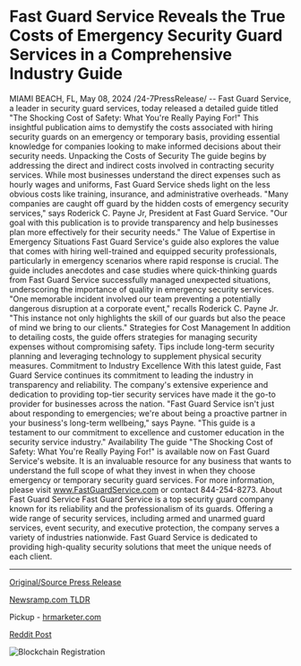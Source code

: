 # Fast Guard Service Reveals the True Costs of Emergency Security Guard Services in a Comprehensive Industry Guide

MIAMI BEACH, FL, May 08, 2024 /24-7PressRelease/ -- Fast Guard Service, a leader in security guard services, today released a detailed guide titled "The Shocking Cost of Safety: What You're Really Paying For!" This insightful publication aims to demystify the costs associated with hiring security guards on an emergency or temporary basis, providing essential knowledge for companies looking to make informed decisions about their security needs.  Unpacking the Costs of Security The guide begins by addressing the direct and indirect costs involved in contracting security services. While most businesses understand the direct expenses such as hourly wages and uniforms, Fast Guard Service sheds light on the less obvious costs like training, insurance, and administrative overheads.  "Many companies are caught off guard by the hidden costs of emergency security services," says Roderick C. Payne Jr, President at Fast Guard Service. "Our goal with this publication is to provide transparency and help businesses plan more effectively for their security needs."  The Value of Expertise in Emergency Situations Fast Guard Service's guide also explores the value that comes with hiring well-trained and equipped security professionals, particularly in emergency scenarios where rapid response is crucial. The guide includes anecdotes and case studies where quick-thinking guards from Fast Guard Service successfully managed unexpected situations, underscoring the importance of quality in emergency security services.  "One memorable incident involved our team preventing a potentially dangerous disruption at a corporate event," recalls Roderick C. Payne Jr. "This instance not only highlights the skill of our guards but also the peace of mind we bring to our clients."  Strategies for Cost Management In addition to detailing costs, the guide offers strategies for managing security expenses without compromising safety. Tips include long-term security planning and leveraging technology to supplement physical security measures.  Commitment to Industry Excellence With this latest guide, Fast Guard Service continues its commitment to leading the industry in transparency and reliability. The company's extensive experience and dedication to providing top-tier security services have made it the go-to provider for businesses across the nation.  "Fast Guard Service isn't just about responding to emergencies; we're about being a proactive partner in your business's long-term wellbeing," says Payne. "This guide is a testament to our commitment to excellence and customer education in the security service industry."  Availability The guide "The Shocking Cost of Safety: What You're Really Paying For!" is available now on Fast Guard Service's website. It is an invaluable resource for any business that wants to understand the full scope of what they invest in when they choose emergency or temporary security guard services.  For more information, please visit www.FastGuardService.com or contact 844-254-8273.  About Fast Guard Service Fast Guard Service is a top security guard company known for its reliability and the professionalism of its guards. Offering a wide range of security services, including armed and unarmed guard services, event security, and executive protection, the company serves a variety of industries nationwide. Fast Guard Service is dedicated to providing high-quality security solutions that meet the unique needs of each client. 

---

[Original/Source Press Release](https://newlive.24-7pressrelease.com/press-release/510732/fast-guard-service-reveals-the-true-costs-of-emergency-security-guard-services-in-a-comprehensive-industry-guide)
                    

[Newsramp.com TLDR](https://newsramp.com/curated-news/fast-guard-service-releases-guide-on-the-shocking-cost-of-safety/5c3a8d93dac0e0dc9b39ebf6ea20ed5c) 


Pickup - [hrmarketer.com](https://hrmarketer.com/en/fast-guard-service-unveils-comprehensive-guide-on-emergency-security-costs/20242892)
 



[Reddit Post](https://www.reddit.com/r/Business_NewsRamp/comments/1cpq7mg/fast_guard_service_releases_guide_on_the_shocking/) 



![Blockchain Registration](https://cdn.newsramp.app/24-7PressRelease/qrcode/245/11/mailTQeA.webp)